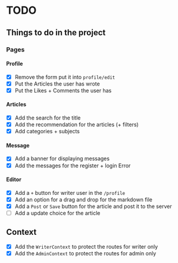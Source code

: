# TODO

## Things to do in the project

### Pages

#### Profile

- [x] Remove the form put it into `profile/edit`
- [x] Put the Articles the user has wrote
- [x] Put the Likes + Comments the user has

#### Articles

- [x] Add the search for the title
- [x] Add the recommendation for the articles (+ filters)
- [x] Add categories + subjects

#### Message

- [x] Add a banner for displaying messages
- [x] Add the messages for the register + login Error

#### Editor

- [x] Add a `+` button for writer user in the `/profile`
- [x] Add an option for a drag and drop for the markdown file
- [x] Add a `Post` or `Save` button for the article and post it to the server
- [ ] Add a update choice for the article

## Context

- [x] Add the `WriterContext` to protect the routes for writer only
- [x] Add the `AdminContext` to protect the routes for admin only

